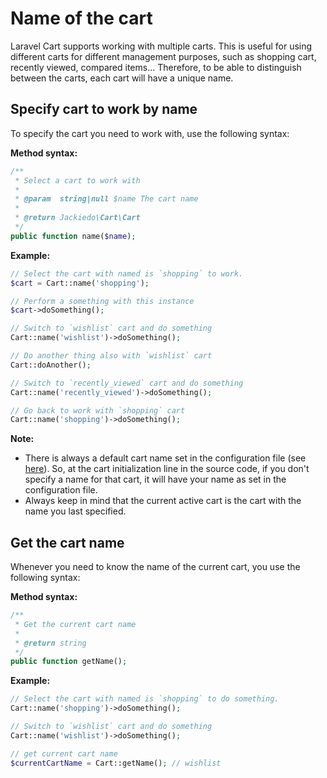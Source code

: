 # Name of the cart
Laravel Cart supports working with multiple carts. This is useful for using different carts for different management purposes, such as shopping cart, recently viewed, compared items... Therefore, to be able to distinguish between the carts, each cart will have a unique name.

## Specify cart to work by name
To specify the cart you need to work with, use the following syntax:

**Method syntax:**

```php
/**
 * Select a cart to work with
 *
 * @param  string|null $name The cart name
 *
 * @return Jackiedo\Cart\Cart
 */
public function name($name);
```

**Example:**

```php
// Select the cart with named is `shopping` to work.
$cart = Cart::name('shopping');

// Perform a something with this instance
$cart->doSomething();

// Switch to `wishlist` cart and do something
Cart::name('wishlist')->doSomething();

// Do another thing also with `wishlist` cart
Cart::doAnother();

// Switch to `recently_viewed` cart and do something
Cart::name('recently_viewed')->doSomething();

// Go back to work with `shopping` cart
Cart::name('shopping')->doSomething();
```

**Note:**
- There is always a default cart name set in the configuration file (see [here](configuration#default-cart-name)). So, at the cart initialization line in the source code, if you don't specify a name for that cart, it will have your name as set in the configuration file.
- Always keep in mind that the current active cart is the cart with the name you last specified.

## Get the cart name
Whenever you need to know the name of the current cart, you use the following syntax:

**Method syntax:**

```php
/**
 * Get the current cart name
 *
 * @return string
 */
public function getName();
```

**Example:**

```php
// Select the cart with named is `shopping` to do something.
Cart::name('shopping')->doSomething();

// Switch to `wishlist` cart and do something
Cart::name('wishlist')->doSomething();

// get current cart name
$currentCartName = Cart::getName(); // wishlist
```
